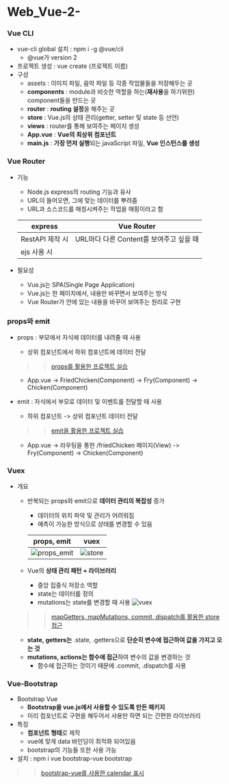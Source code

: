 # Web_Vue-2-

### Vue CLI
- vue-cli global 설치 : npm i -g @vue/cli
  - @vue가 version 2
- 프로젝트 생성 : vue create (프로젝트 이름)
- 구성
  - assets : 이미지 파일, 음악 파일 등 각종 작업물들을 저장해두는 곳
  - **components** : module과 비슷한 역할을 하는(**재사용**을 하기위한) component들을 만드는 곳
  - **router** : **routing 설정**을 해주는 곳
  - **store** : Vue.js의 상태 관리(getter, setter 및 state 등 선언)
  - **views** : router를 통해 보여주는 페이지 생성
  - **App.vue** : **Vue의 최상위 컴포넌트**
  - **main.js** : **가장 먼저 실행**되는 javaScript 파일, **Vue 인스턴스를 생성**

### Vue Router
- 기능
  - Node.js express의 routing 기능과 유사
  - URL이 들어오면, 그에 맞는 데이터를 뿌려줌
  - URL과 소스코드를 매칭시켜주는 작업을 매핑이라고 함
  
  | express | Vue Router |
  | --- | --- |
  | RestAPI 제작 시 | URL마다 다른 Content를 보여주고 싶을 때 |
  | ejs 사용 시 |
  
- 필요성
  - Vue.js는 SPA(Single Page Application)
  - Vue.js는 한 페이지에서, 내용만 바꾸면서 보여주는 방식
  - Vue Router가 안에 있는 내용을 바꾸어 보여주는 원리로 구현
  
### props와 emit
- props : 부모에서 자식에 데이터를 내려줄 때 사용
  - 상위 컴포넌트에서 하위 컴포넌트에 데이터 전달
  
  >> [props를 활용한 프로젝트 실습](https://github.com/KimUJin3359/Web_Vue-2-/tree/master/project002/src)
  
  - App.vue -> FriedChicken(Component) -> Fry(Component) -> Chicken(Component)
  
- emit : 자식에서 부모로 데이터 및 이벤트를 전달할 때 사용
  - 하위 컴포넌트 -> 상위 컴포넌트 데이터 전달
  
  >> [emit을 활용한 프로젝트 실습](https://github.com/KimUJin3359/Web_Vue-2-/tree/master/project003/src)
  
  - App.vue -> 라우팅을 통한 /friedChicken 페이지(View) -> Fry(Component) -> Chicken(Component)

### Vuex
- 개요
  - 반복되는 props와 emit으로 **데이터 관리의 복잡성** 증가
    - 데이터의 위치 파악 및 관리가 어려워짐
    - 예측이 가능한 방식으로 상태를 변경할 수 있음
    
    | props, emit | vuex |
    | --- | --- |
    | ![props_emit](https://user-images.githubusercontent.com/50474972/110508867-d5396600-8144-11eb-9c49-b301c512ab65.jpg) | ![store](https://user-images.githubusercontent.com/50474972/110508870-d7032980-8144-11eb-8302-c058b056d55d.jpg) |
    
  - Vue의 **상태 관리 패턴 + 라이브러리**
    - 중앙 집중식 저장소 역할
    - state는 데이터를 정의
    - mutations는 state를 변경할 때 사용
    ![vuex](https://user-images.githubusercontent.com/50474972/110509759-cbfcc900-8145-11eb-83bf-0633517cc9b6.jpeg)
    
  >> [mapGetters, mapMutations, commit, dispatch를 활용한 store 접근](https://github.com/KimUJin3359/Web_Vue-2-/tree/master/project004/src)
  
    - **state, getters는** .state, .getters으로 **단순히 변수에 접근하여 값을 가지고 오는 것**
    - **mutations, actions는 함수에 접근**하여 변수의 값을 변경하는 것
      - 함수에 접근하는 것이기 때문에 .commit, .dispatch를 사용
      
### Vue-Bootstrap
- Bootstrap Vue
  - **Bootstrap을 vue.js에서 사용할 수 있도록 만든 패키지**
  - 미리 컴포넌트로 구현을 해두어서 사용만 하면 되는 간편한 라이브러리
- 특징
  - **컴포넌트 형태**로 제작
  - vue에 맞게 data 바인딩이 최적화 되어있음
  - bootstrap의 기능들 또한 사용 가능
- 설치 : npm i vue bootstrap-vue bootstrap

>> [bootstrap-vue를 사용한 calendar 표시](https://github.com/KimUJin3359/Web_Vue-2-/tree/master/project005/src)
  
  
